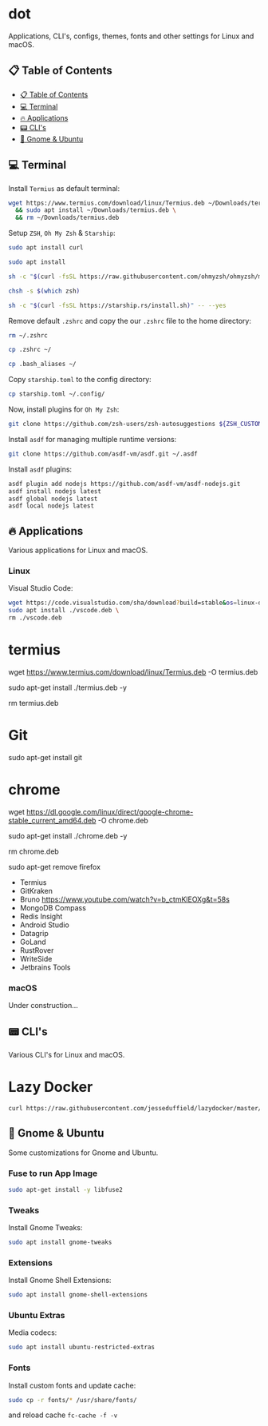 # dot

Applications, CLI's, configs, themes, fonts and other settings for Linux and macOS.

## 📋 Table of Contents

  - [📋 Table of Contents](#📋-table-of-contents)
  - [💻 Terminal](#💻-terminal)
  - [🔥 Applications](#🔥-applications)
  - [📟 CLI's](#📟-clis)
  - [👻 Gnome & Ubuntu](#👻gnome-&-ubuntu)

## 💻 Terminal

Install `Termius` as default terminal:

```bash
wget https://www.termius.com/download/linux/Termius.deb ~/Downloads/termius.deb \
  && sudo apt install ~/Downloads/termius.deb \
  && rm ~/Downloads/termius.deb
```

Setup `ZSH`, `Oh My Zsh` & `Starship`:

```bash
sudo apt install curl
```

```bash
sudo apt install
```

```bash
sh -c "$(curl -fsSL https://raw.githubusercontent.com/ohmyzsh/ohmyzsh/master/tools/install.sh)"
```

```bash
chsh -s $(which zsh)
```

```bash
sh -c "$(curl -fsSL https://starship.rs/install.sh)" -- --yes
```

Remove default `.zshrc` and copy the our `.zshrc` file to the home directory:

```bash
rm ~/.zshrc
```

```bash
cp .zshrc ~/
```

```bash
cp .bash_aliases ~/
```

Copy `starship.toml` to the config directory:

```bash
cp starship.toml ~/.config/
```

Now, install plugins for `Oh My Zsh`:

```bash
git clone https://github.com/zsh-users/zsh-autosuggestions ${ZSH_CUSTOM:-~/.oh-my-zsh/custom}/plugins/zsh-autosuggestions
```

Install `asdf` for managing multiple runtime versions:

```bash
git clone https://github.com/asdf-vm/asdf.git ~/.asdf
```

Install `asdf` plugins:

```bash
asdf plugin add nodejs https://github.com/asdf-vm/asdf-nodejs.git
asdf install nodejs latest
asdf global nodejs latest
asdf local nodejs latest
```

## 🔥 Applications

Various applications for Linux and macOS.

### Linux

Visual Studio Code:

```bash
wget https://code.visualstudio.com/sha/download?build=stable&os=linux-deb-x64 -O vscode.deb
sudo apt install ./vscode.deb \
rm ./vscode.deb
```

# termius
wget https://www.termius.com/download/linux/Termius.deb -O termius.deb

sudo apt-get install ./termius.deb -y

rm termius.deb

# Git
sudo apt-get install git


# chrome
wget https://dl.google.com/linux/direct/google-chrome-stable_current_amd64.deb -O chrome.deb

sudo apt-get install ./chrome.deb -y

rm chrome.deb


sudo apt-get remove firefox


- Termius
- GitKraken
- Bruno https://www.youtube.com/watch?v=b_ctmKlEOXg&t=58s
- MongoDB Compass
- Redis Insight
- Android Studio
- Datagrip
- GoLand
- RustRover
- WriteSide
- Jetbrains Tools

### macOS

Under construction...

## 📟 CLI's

Various CLI's for Linux and macOS.

# Lazy Docker

```bash
curl https://raw.githubusercontent.com/jesseduffield/lazydocker/master/scripts/install_update_linux.sh 
```

## 👻 Gnome & Ubuntu

Some customizations for Gnome and Ubuntu.

### Fuse to run App Image

```bash
sudo apt-get install -y libfuse2
```

### Tweaks

Install Gnome Tweaks:

```bash
sudo apt install gnome-tweaks
```

### Extensions

Install Gnome Shell Extensions:

```bash
sudo apt install gnome-shell-extensions
```

### Ubuntu Extras

Media codecs:

```bash
sudo apt install ubuntu-restricted-extras
```

### Fonts

Install custom fonts and update cache:

```bash
sudo cp -r fonts/* /usr/share/fonts/
```

and reload cache `fc-cache -f -v`
